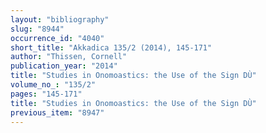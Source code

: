 ```yaml
---
layout: "bibliography"
slug: "8944"
occurrence_id: "4040"
short_title: "Akkadica 135/2 (2014), 145-171"
author: "Thissen, Cornell"
publication_year: "2014"
title: "Studies in Onomoastics: the Use of the Sign DÙ"
volume_no_: "135/2"
pages: "145-171"
title: "Studies in Onomoastics: the Use of the Sign DÙ"
previous_item: "8947"
---
```

